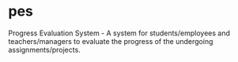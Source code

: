pes
===

Progress Evaluation System - A system for students/employees and teachers/managers to evaluate the progress of the undergoing assignments/projects. 

